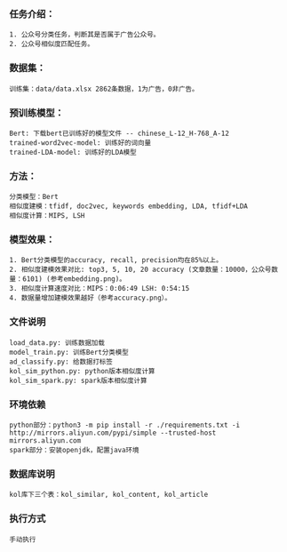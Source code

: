 ### 任务介绍：
    1. 公众号分类任务，判断其是否属于广告公众号。
    2. 公众号相似度匹配任务。

### 数据集：
    训练集：data/data.xlsx 2862条数据，1为广告，0非广告。

### 预训练模型：
    Bert: 下载bert已训练好的模型文件 -- chinese_L-12_H-768_A-12
    trained-word2vec-model: 训练好的词向量
    trained-LDA-model: 训练好的LDA模型

### 方法：
    分类模型：Bert
    相似度建模：tfidf, doc2vec, keywords embedding, LDA, tfidf+LDA
    相似度计算：MIPS, LSH
    
### 模型效果：
    1. Bert分类模型的accuracy, recall, precision均在85%以上。
    2. 相似度建模效果对比: top3, 5, 10, 20 accuracy (文章数量：10000，公众号数量：6101) (参考embedding.png)。
    3. 相似度计算速度对比：MIPS：0:06:49 LSH: 0:54:15
    4. 数据量增加建模效果越好（参考accuracy.png）。
    

### 文件说明
    load_data.py: 训练数据加载
    model_train.py: 训练Bert分类模型
    ad_classify.py: 给数据打标签
    kol_sim_python.py: python版本相似度计算
    kol_sim_spark.py: spark版本相似度计算
    

### 环境依赖
    python部分：python3 -m pip install -r ./requirements.txt -i http://mirrors.aliyun.com/pypi/simple --trusted-host mirrors.aliyun.com
    spark部分：安装openjdk，配置java环境

### 数据库说明
    kol库下三个表：kol_similar, kol_content, kol_article

### 执行方式
    手动执行